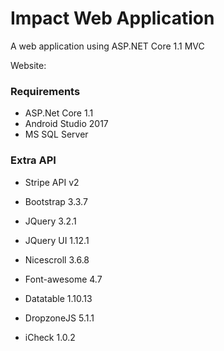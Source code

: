 
# Impact Web Application

A web application using ASP.NET Core 1.1 MVC

Website:


### Requirements

- ASP.Net Core 1.1
- Android Studio 2017
- MS SQL Server

### Extra API

- Stripe API v2

- Bootstrap 3.3.7
- JQuery 3.2.1
- JQuery UI 1.12.1
- Nicescroll 3.6.8
- Font-awesome 4.7
- Datatable 1.10.13
- DropzoneJS 5.1.1
- iCheck 1.0.2

